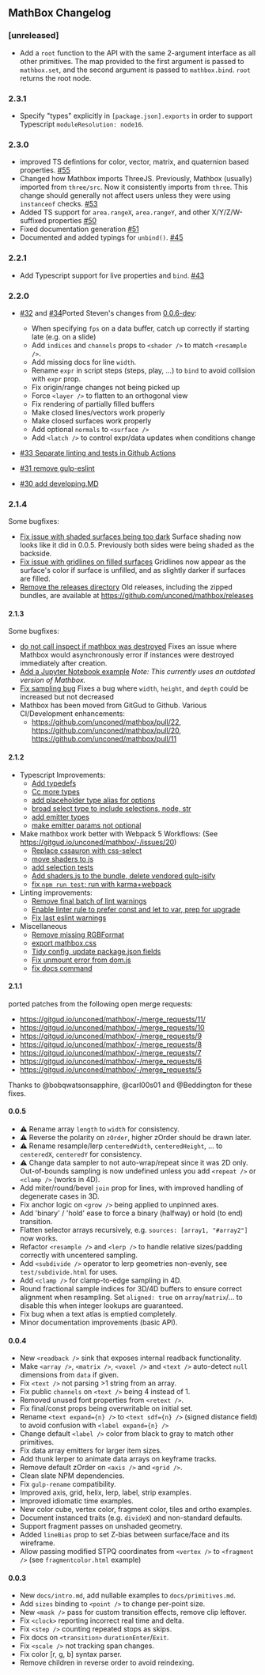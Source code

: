 ## MathBox Changelog

### [unreleased]

- Add a `root` function to the API with the same 2-argument interface as all
  other primitives. The map provided to the first argument is passed to
  `mathbox.set`, and the second argument is passed to `mathbox.bind`. `root`
  returns the root node.

### 2.3.1

- Specify "types" explicitly in `[package.json].exports` in order to support Typescript `moduleResolution: node16`.

### 2.3.0

- improved TS defintions for color, vector, matrix, and quaternion based properties. [#55](https://github.com/unconed/mathbox/pull/55)
- Changed how Mathbox imports ThreeJS. Previously, Mathbox (usually) imported from `three/src`. Now it consistently imports from `three`. This change should generally not affect users unless they were using `instanceof` checks. [#53](https://github.com/unconed/mathbox/pull/53)
- Added TS support for `area.rangeX`, `area.rangeY`, and other X/Y/Z/W-suffixed properties [#50](https://github.com/unconed/mathbox/pull/50)
- Fixed documentation generation [#51](https://github.com/unconed/mathbox/pull/51)
- Documented and added typings for `unbind()`. [#45](https://github.com/unconed/mathbox/pull/45)

### 2.2.1

- Add Typescript support for live properties and `bind`. [#43](https://github.com/unconed/mathbox/pull/43)

### 2.2.0

- [#32](https://github.com/unconed/mathbox/pull/32) and [#34](https://github.com/unconed/mathbox/pull/34)Ported Steven's changes from [0.0.6-dev](https://github.com/unconed/mathbox/blob/dev/CHANGES.md):

    - When specifying `fps` on a data buffer, catch up correctly if starting late (e.g. on a slide)
    - Add `indices` and `channels` props to `<shader />` to match `<resample />`.
    - Add missing docs for line `width`.
    - Rename `expr` in script steps (steps, play, ...) to `bind` to avoid collision with `expr` prop.
    - Fix origin/range changes not being picked up
    - Force `<layer />` to flatten to an orthogonal view
    - Fix rendering of partially filled buffers
    - Make closed lines/vectors work properly
    - Make closed surfaces work properly
    - Add optional `normals` to `<surface />`
    - Add `<latch />` to control expr/data updates when conditions change
- [#33 Separate linting and tests in Github Actions](https://github.com/unconed/mathbox/pull/33)
- [#31 remove gulp-eslint](https://github.com/unconed/mathbox/pull/31)
- [#30 add developing.MD](https://github.com/unconed/mathbox/pull/30)

### 2.1.4

Some bugfixes:

- [Fix issue with shaded surfaces being too dark](https://github.com/unconed/mathbox/pull/26) Surface shading now looks like it did in 0.0.5. Previously both sides were being shaded as the backside.
- [Fix issue with gridlines on filled surfaces](https://github.com/unconed/mathbox/pull/27) Gridlines now appear as the surface's color if surface is unfilled, and as slightly darker if surfaces are filled.
- [Remove the releases directory](https://github.com/unconed/mathbox/pull/28) Old releases, including the zipped bundles, are available at https://github.com/unconed/mathbox/releases

#### 2.1.3

Some bugfixes:

- [do not call inspect if mathbox was destroyed](https://github.com/unconed/mathbox/pull/23) Fixes an issue where Mathbox would asynchronously error if instances were destroyed immediately after creation.
- [Add a Jupyter Notebook example](https://github.com/unconed/mathbox/pull/17) _Note: This currently uses an outdated version of Mathbox._
- [Fix sampling bug](https://gitgud.io/unconed/mathbox/-/merge_requests/36) Fixes a bug where `width`, `height`, and `depth` could be increased but not decreased
- Mathbox has been moved from GitGud to Github. Various CI/Development enhancements:
  - https://github.com/unconed/mathbox/pull/22, https://github.com/unconed/mathbox/pull/20, https://github.com/unconed/mathbox/pull/11

#### 2.1.2

- Typescript Improvements:
  - [Add typedefs](https://gitgud.io/unconed/mathbox/-/merge_requests/28/)
  - [Cc more types](https://gitgud.io/unconed/mathbox/-/merge_requests/29/)
  - [add placeholder type alias for options](https://gitgud.io/unconed/mathbox/-/merge_requests/30/)
  - [broad select type to include selections, node, str](https://gitgud.io/unconed/mathbox/-/merge_requests/32/)
  - [add emitter types](https://gitgud.io/unconed/mathbox/-/merge_requests/33/)
  - [make emitter params not optional](https://gitgud.io/unconed/mathbox/-/merge_requests/34/)
- Make mathbox work better with Webpack 5 Workflows: (See https://gitgud.io/unconed/mathbox/-/issues/20)
  - [Replace cssauron with css-select](https://gitgud.io/unconed/mathbox/-/merge_requests/25/)
  - [move shaders to js](https://gitgud.io/unconed/mathbox/-/merge_requests/24/)
  - [add selection tests](https://gitgud.io/unconed/mathbox/-/merge_requests/21/)
  - [Add shaders.js to the bundle, delete vendored gulp-jsify](https://gitgud.io/unconed/mathbox/-/merge_requests/20/)
  - [fix `npm run test`; run with karma+webpack](https://gitgud.io/unconed/mathbox/-/merge_requests/18/)
- Linting improvements:
  - [Remove final batch of lint warnings](https://gitgud.io/unconed/mathbox/-/merge_requests/23/)
  - [Enable linter rule to prefer const and let to var, prep for upgrade](https://gitgud.io/unconed/mathbox/-/merge_requests/15/)
  - [Fix last eslint warnings](https://gitgud.io/unconed/mathbox/-/merge_requests/14/)
- Miscellaneous
  - [Remove missing RGBFormat](https://gitgud.io/unconed/mathbox/-/merge_requests/17/)
  - [export mathbox.css](https://gitgud.io/unconed/mathbox/-/merge_requests/31/)
  - [Tidy config, update package.json fields](https://gitgud.io/unconed/mathbox/-/merge_requests/19/)
  - [Fix unmount error from dom.js](https://gitgud.io/unconed/mathbox/-/merge_requests/22/)
  - [fix docs command](https://gitgud.io/unconed/mathbox/-/merge_requests/27/)

#### 2.1.1

ported patches from the following open merge requests:

- https://gitgud.io/unconed/mathbox/-/merge_requests/11/
- https://gitgud.io/unconed/mathbox/-/merge_requests/10
- https://gitgud.io/unconed/mathbox/-/merge_requests/9
- https://gitgud.io/unconed/mathbox/-/merge_requests/8
- https://gitgud.io/unconed/mathbox/-/merge_requests/7
- https://gitgud.io/unconed/mathbox/-/merge_requests/6
- https://gitgud.io/unconed/mathbox/-/merge_requests/5

Thanks to @bobqwatsonsapphire, @carl00s01 and @Beddington for these fixes.

#### 0.0.5

- ⚠️ Rename array `length` to `width` for consistency.
- ⚠️ Reverse the polarity on `zOrder`, higher zOrder should be drawn later.
- ⚠️ Rename resample/lerp `centeredWidth`, `centeredHeight`, ... to `centeredX`, `centeredY` for consistency.
- ⚠️ Change data sampler to not auto-wrap/repeat since it was 2D only. Out-of-bounds sampling is now undefined unless you add `<repeat />` or `<clamp />` (works in 4D).
- Add miter/round/bevel `join` prop for lines, with improved handling of degenerate cases in 3D.
- Fix anchor logic on `<grow />` being applied to unpinned axes.
- Add 'binary' / 'hold' ease to force a binary (halfway) or hold (to end) transition.
- Flatten selector arrays recursively, e.g. `sources: [array1, "#array2"]` now works.
- Refactor `<resample />` and `<lerp />` to handle relative sizes/padding correctly with uncentered sampling.
- Add `<subdivide />` operator to lerp geometries non-evenly, see `test/subdivide.html` for uses.
- Add `<clamp />` for clamp-to-edge sampling in 4D.
- Round fractional sample indices for 3D/4D buffers to ensure correct alignment when resampling. Set `aligned: true` on `array`/`matrix`/... to disable this when integer lookups are guaranteed.
- Fix bug when a text atlas is emptied completely.
- Minor documentation improvements (basic API).

#### 0.0.4

- New `<readback />` sink that exposes internal readback functionality.
- Make `<array />`, `<matrix />`, `<voxel />` and `<text />` auto-detect `null` dimensions from `data` if given.
- Fix `<text />` not parsing >1 string from an array.
- Fix public `channels` on `<text />` being 4 instead of 1.
- Removed unused font properties from `<retext />`.
- Fix final/const props being overwritable on initial set.
- Rename `<text expand={n} />` to `<text sdf={n} />` (signed distance field) to avoid confusion with `<label expand={n} />`
- Change default `<label />` color from black to gray to match other primitives.
- Fix data array emitters for larger item sizes.
- Add thunk lerper to animate data arrays on keyframe tracks.
- Remove default zOrder on `<axis />` and `<grid />`.
- Clean slate NPM dependencies.
- Fix `gulp-rename` compatibility.
- Improved axis, grid, helix, lerp, label, strip examples.
- Improved idiomatic time examples.
- New color cube, vertex color, fragment color, tiles and ortho examples.
- Document instanced traits (e.g. `divideX`) and non-standard defaults.
- Support fragment passes on unshaded geometry.
- Added `lineBias` prop to set Z-bias between surface/face and its wireframe.
- Allow passing modified STPQ coordinates from `<vertex />` to `<fragment />` (see `fragmentcolor.html` example)

#### 0.0.3

- New `docs/intro.md`, add nullable examples to `docs/primitives.md`.
- Add `sizes` binding to `<point />` to change per-point size.
- New `<mask />` pass for custom transition effects, remove clip leftover.
- Fix `<clock>` reporting incorrect real time and delta.
- Fix `<step />` counting repeated stops as skips.
- Fix docs on `<transition>` `durationEnter`/`Exit`.
- Fix `<scale />` not tracking span changes.
- Fix color [r, g, b] syntax parser.
- Remove children in reverse order to avoid reindexing.
